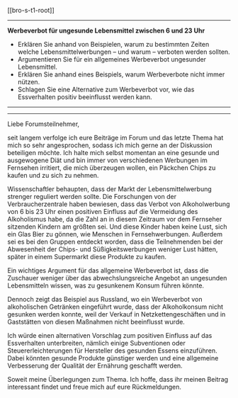 [[bro-s-t1-root]]

---

**Werbeverbot für ungesunde Lebensmittel zwischen 6 und 23 Uhr**

- Erklären Sie anhand von Beispielen, warum zu bestimmten Zeiten welche Lebensmittelwerbungen – und warum – verboten werden sollten.
- Argumentieren Sie für ein allgemeines Werbeverbot ungesunder Lebensmittel.
- Erklären Sie anhand eines Beispiels, warum Werbeverbote nicht immer nützen.
- Schlagen Sie eine Alternative zum Werbeverbot vor, wie das Essverhalten positiv beeinflusst werden kann.

---

---

Liebe Forumsteilnehmer,

seit langem verfolge ich eure Beiträge im Forum und das letzte Thema hat mich so sehr angesprochen, sodass ich mich gerne an der Diskussion beteiligen möchte. Ich halte mich selbst momentan an eine gesunde und ausgewogene Diät und bin immer von verschiedenen Werbungen im Fernsehen irritiert, die mich überzeugen wollen, ein Päckchen Chips zu kaufen und zu sich zu nehmen.

Wissenschaftler behaupten, dass der Markt der Lebensmittelwerbung strenger reguliert werden sollte. Die Forschungen von der Verbraucherzentrale haben bewiesen, dass das Verbot von Alkoholwerbung von 6 bis 23 Uhr einen positiven Einfluss auf die Vermeidung des Alkoholismus habe, da die Zahl an in diesem Zeitraum vor dem Fernseher sitzenden Kindern am größten sei. Und diese Kinder haben keine Lust, sich ein Glas Bier zu gönnen, wie Menschen in Fernsehwerbungen. Außerdem sei es bei den Gruppen entdeckt worden, dass die Teilnehmenden bei der Abwesenheit der Chips- und Süßigkeitswerbungen weniger Lust hätten, später in einem Supermarkt diese Produkte zu kaufen.

Ein wichtiges Argument für das allgemeine Werbeverbot ist, dass die Zuschauer weniger über das abwechslungsreiche Angebot an ungesunden Lebensmitteln wissen, was zu gesunkenem Konsum führen könnte.

Dennoch zeigt das Beispiel aus Russland, wo ein Werbeverbot von alkoholischen Getränken eingeführt wurde, dass der Alkoholkonsum nicht gesunken werden konnte, weil der Verkauf in Netzkettengeschäften und in Gaststätten von diesen Maßnahmen nicht beeinflusst wurde.

Ich würde einen alternativen Vorschlag zum positiven Einfluss auf das Essverhalten unterbreiten, nämlich einige Subventionen oder Steuererleichterungen für Hersteller des gesunden Essens einzuführen. Dabei könnten gesunde Produkte günstiger werden und eine allgemeine Verbesserung der Qualität der Ernährung geschafft werden.

Soweit meine Überlegungen zum Thema. Ich hoffe, dass ihr meinen Beitrag interessant findet und freue mich auf eure Rückmeldungen.
